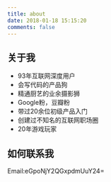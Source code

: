 ```yaml
---
title: about
date: 2018-01-18 15:15:20
comments: false
---
```


## 关于我 ##
- 93年互联网深度用户
- 会写代码的产品狗
- 精通厨艺的业余摄影狮
- Google粉，豆瓣粉
- 带过20余位初级产品入门
- 创建过不知名的互联网职场圈
- 20年游戏玩家

## 如何联系我 ##
Email:eGpoNjY2QGxpdmUuY24=





